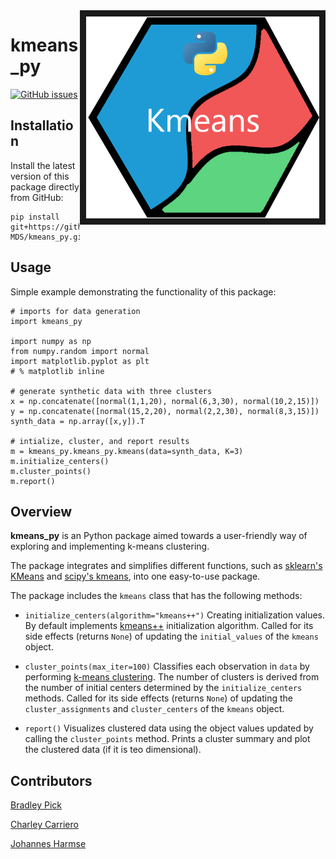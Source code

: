 <img src="docs/images/logo_py_crop.png" align="right" border = "10" />

# kmeans_py

[![GitHub issues](https://img.shields.io/github/issues/UBC-MDS/kmeans_py.svg)](https://github.com/UBC-MDS/kmeans_py/issues)

## Installation

Install the latest version of this package directly from GitHub:

```
pip install git+https://github.com/UBC-MDS/kmeans_py.git@master
```

## Usage

Simple example demonstrating the functionality of this package:

```
# imports for data generation
import kmeans_py

import numpy as np
from numpy.random import normal
import matplotlib.pyplot as plt
# % matplotlib inline

# generate synthetic data with three clusters
x = np.concatenate([normal(1,1,20), normal(6,3,30), normal(10,2,15)])
y = np.concatenate([normal(15,2,20), normal(2,2,30), normal(8,3,15)])
synth_data = np.array([x,y]).T

# intialize, cluster, and report results
m = kmeans_py.kmeans_py.kmeans(data=synth_data, K=3)
m.initialize_centers()
m.cluster_points()
m.report()
```

## Overview

**kmeans_py** is an Python package aimed towards a user-friendly way of exploring and implementing k-means clustering.

The package integrates and simplifies different functions, such as [sklearn's KMeans](http://scikit-learn.org/stable/modules/generated/sklearn.cluster.KMeans.html) and [scipy's kmeans](https://docs.scipy.org/doc/scipy-0.15.1/reference/generated/scipy.cluster.vq.kmeans.html), into one easy-to-use package.

The package includes the `kmeans` class that has the following methods:

* `initialize_centers(algorithm="kmeans++")` Creating initialization values. By default implements [kmeans++](https://en.wikipedia.org/wiki/K-means%2B%2B) initialization algorithm. Called for its side effects (returns `None`) of updating the `initial_values` of the `kmeans` object.

* `cluster_points(max_iter=100)` Classifies each observation in `data` by performing [k-means clustering](https://en.wikipedia.org/wiki/K-means_clustering). The number of clusters is derived from the number of initial centers determined by the `initialize_centers` methods. Called for its side effects (returns `None`) of updating the `cluster_assignments` and `cluster_centers` of the `kmeans` object.

* `report()` Visualizes clustered data using the object values updated by calling the `cluster_points` method. Prints a cluster summary and plot
the clustered data (if it is teo dimensional).

## Contributors

[Bradley Pick](https://github.com/bradleypick)

[Charley Carriero](https://github.com/charcarr)

[Johannes Harmse](https://github.com/johannesharmse)
